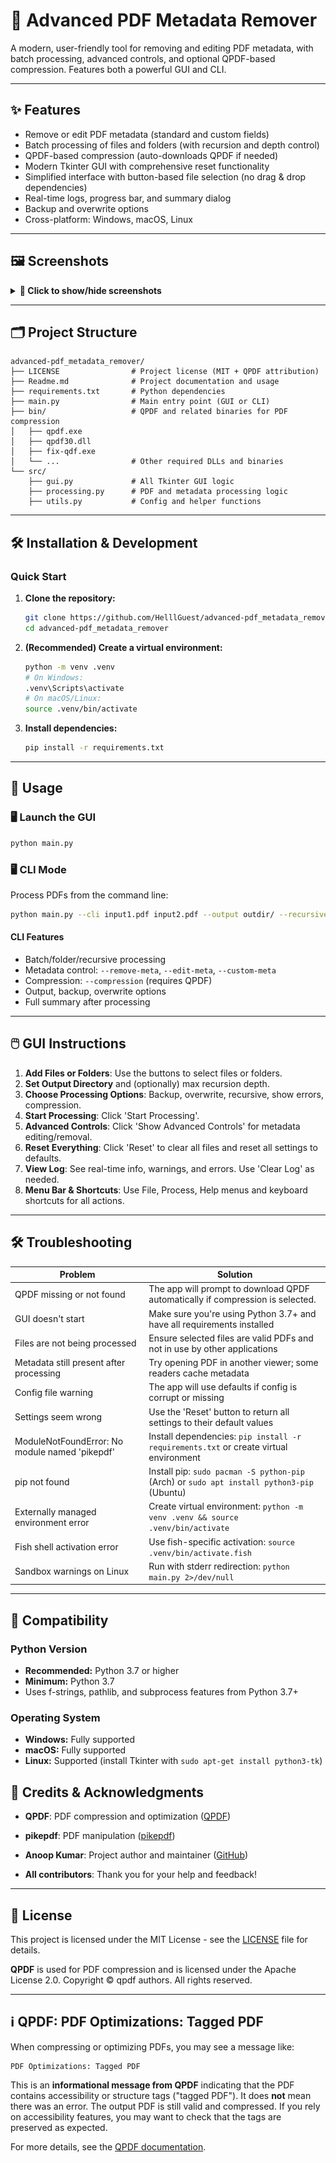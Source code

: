 # 🧹 Advanced PDF Metadata Remover

A modern, user-friendly tool for removing and editing PDF metadata, with batch processing, advanced controls, and optional QPDF-based compression. Features both a powerful GUI and CLI.

---

## ✨ Features

- Remove or edit PDF metadata (standard and custom fields)
- Batch processing of files and folders (with recursion and depth control)
- QPDF-based compression (auto-downloads QPDF if needed)
- Modern Tkinter GUI with comprehensive reset functionality
- Simplified interface with button-based file selection (no drag & drop dependencies)
- Real-time logs, progress bar, and summary dialog
- Backup and overwrite options
- Cross-platform: Windows, macOS, Linux

---

## 🖼️ Screenshots

<details>
<summary><strong>📸 Click to show/hide screenshots</strong></summary>

### Main Window

![Main Window](screenshots/main_window.png)

### Processing Log

![Processing Log](screenshots/log_window.png)

### Advanced Controls

![Advanced Controls](screenshots/advanced_controls.png)

</details>

---

## 🗂️ Project Structure

```text
advanced-pdf_metadata_remover/
├── LICENSE                # Project license (MIT + QPDF attribution)
├── Readme.md              # Project documentation and usage
├── requirements.txt       # Python dependencies
├── main.py                # Main entry point (GUI or CLI)
├── bin/                   # QPDF and related binaries for PDF compression
│   ├── qpdf.exe
│   ├── qpdf30.dll
│   ├── fix-qdf.exe
│   └── ...                # Other required DLLs and binaries
└── src/
    ├── gui.py             # All Tkinter GUI logic
    ├── processing.py      # PDF and metadata processing logic
    ├── utils.py           # Config and helper functions

```

---

## 🛠️ Installation & Development

### Quick Start

1. **Clone the repository:**
   ```sh
   git clone https://github.com/HelllGuest/advanced-pdf_metadata_remover.git
   cd advanced-pdf_metadata_remover
   ```
2. **(Recommended) Create a virtual environment:**
   ```sh
   python -m venv .venv
   # On Windows:
   .venv\Scripts\activate
   # On macOS/Linux:
   source .venv/bin/activate
   ```
3. **Install dependencies:**
   ```sh
   pip install -r requirements.txt
   ```

---

## 🚀 Usage

### 🖥️ Launch the GUI

```sh
python main.py
```

### 🖥️ CLI Mode

Process PDFs from the command line:
```sh
python main.py --cli input1.pdf input2.pdf --output outdir/ --recursive --compression Medium --remove-meta /Author /Title
```

#### CLI Features
- Batch/folder/recursive processing
- Metadata control: `--remove-meta`, `--edit-meta`, `--custom-meta`
- Compression: `--compression` (requires QPDF)
- Output, backup, overwrite options
- Full summary after processing

---

## 🖱️ GUI Instructions

1. **Add Files or Folders**: Use the buttons to select files or folders.
2. **Set Output Directory** and (optionally) max recursion depth.
3. **Choose Processing Options**: Backup, overwrite, recursive, show errors, compression.
4. **Start Processing**: Click 'Start Processing'.
5. **Advanced Controls**: Click 'Show Advanced Controls' for metadata editing/removal.
6. **Reset Everything**: Click 'Reset' to clear all files and reset all settings to defaults.
7. **View Log**: See real-time info, warnings, and errors. Use 'Clear Log' as needed.
8. **Menu Bar & Shortcuts**: Use File, Process, Help menus and keyboard shortcuts for all actions.

---

## 🛠️ Troubleshooting

| Problem                                 | Solution                                                                         |
| --------------------------------------- | -------------------------------------------------------------------------------- |
| QPDF missing or not found               | The app will prompt to download QPDF automatically if compression is selected.   |
| GUI doesn't start                       | Make sure you're using Python 3.7+ and have all requirements installed           |
| Files are not being processed           | Ensure selected files are valid PDFs and not in use by other applications        |
| Metadata still present after processing | Try opening PDF in another viewer; some readers cache metadata                   |
| Config file warning                     | The app will use defaults if config is corrupt or missing                        |
| Settings seem wrong                     | Use the 'Reset' button to return all settings to their default values            |
| ModuleNotFoundError: No module named 'pikepdf' | Install dependencies: `pip install -r requirements.txt` or create virtual environment |
| pip not found                          | Install pip: `sudo pacman -S python-pip` (Arch) or `sudo apt install python3-pip` (Ubuntu) |
| Externally managed environment error    | Create virtual environment: `python -m venv .venv && source .venv/bin/activate` |
| Fish shell activation error             | Use fish-specific activation: `source .venv/bin/activate.fish` |
| Sandbox warnings on Linux              | Run with stderr redirection: `python main.py 2>/dev/null` |

---

## 🧩 Compatibility

### Python Version
- **Recommended:** Python 3.7 or higher
- **Minimum:** Python 3.7
- Uses f-strings, pathlib, and subprocess features from Python 3.7+

### Operating System
- **Windows:** Fully supported
- **macOS:** Fully supported
- **Linux:** Supported (install Tkinter with `sudo apt-get install python3-tk`)



## 🙏 Credits & Acknowledgments

- **QPDF**: PDF compression and optimization ([QPDF](https://github.com/qpdf/qpdf))
- **pikepdf**: PDF manipulation ([pikepdf](https://github.com/pikepdf/pikepdf))

- **Anoop Kumar**: Project author and maintainer ([GitHub](https://github.com/HelllGuest))
- **All contributors**: Thank you for your help and feedback!

---

## 📝 License

This project is licensed under the MIT License - see the [LICENSE](LICENSE) file for details.

**QPDF** is used for PDF compression and is licensed under the Apache License 2.0. Copyright © qpdf authors. All rights reserved.

---

## ℹ️ QPDF: PDF Optimizations: Tagged PDF
When compressing or optimizing PDFs, you may see a message like:
```
PDF Optimizations: Tagged PDF
```
This is an **informational message from QPDF** indicating that the PDF contains accessibility or structure tags ("tagged PDF"). It does **not** mean there was an error. The output PDF is still valid and compressed. If you rely on accessibility features, you may want to check that the tags are preserved as expected.

For more details, see the [QPDF documentation](https://qpdf.readthedocs.io/en/latest/).

